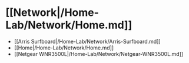 # [[Network|/Home-Lab/Network/Home.md]]
 * [[Arris Surfboard|/Home-Lab/Network/Arris-Surfboard.md]]
 * [[Home|/Home-Lab/Network/Home.md]]
 * [[Netgear WNR3500L|/Home-Lab/Network/Netgear-WNR3500L.md]]
